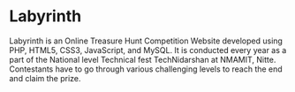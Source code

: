 Labyrinth
=========

Labyrinth is an Online Treasure Hunt Competition Website developed using PHP, HTML5, CSS3, JavaScript, and MySQL.
It is conducted every year as a part of the National level Technical fest TechNidarshan at NMAMIT, Nitte.
Contestants have to go through various challenging levels to reach the end and claim the prize.
